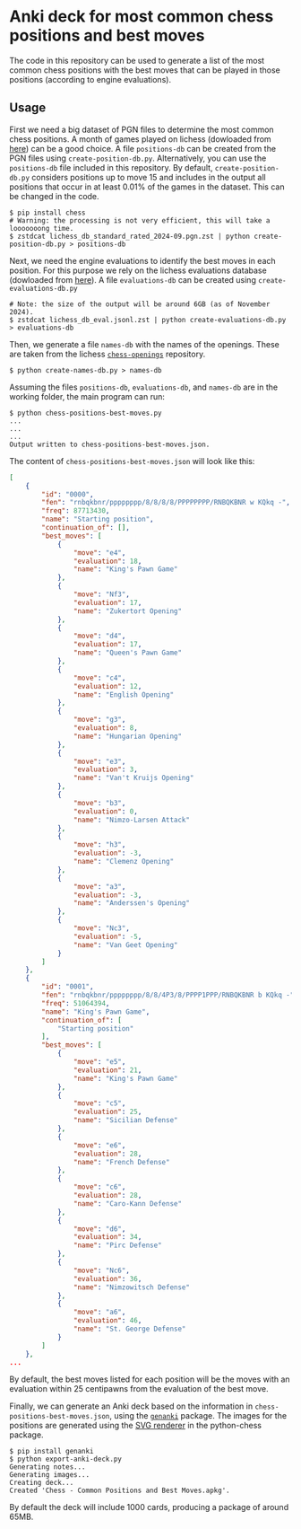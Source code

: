 # Anki deck for most common chess positions and best moves

The code in this repository can be used to generate a list of the most common chess positions with the best moves that can be played in those positions (according to engine evaluations).

## Usage
First we need a big dataset of PGN files to determine the most common chess positions. A month of games played on lichess (dowloaded from [here](https://database.lichess.org/#standard_games)) can be a good choice.
A file `positions-db` can be created from the PGN files using `create-position-db.py`. Alternatively, you can use the `positions-db` file included in this repository.
By default, `create-position-db.py` considers positions up to move 15 and includes in the output all positions that occur in at least 0.01% of the games in the dataset. This can be changed in the code.

```shell
$ pip install chess
# Warning: the processing is not very efficient, this will take a looooooong time.
$ zstdcat lichess_db_standard_rated_2024-09.pgn.zst | python create-position-db.py > positions-db
```

Next, we need the engine evaluations to identify the best moves in each position. For this purpose we rely on the lichess evaluations database (dowloaded from [here](https://database.lichess.org/#evals)).
A file `evaluations-db` can be created using `create-evaluations-db.py`

```shell
# Note: the size of the output will be around 6GB (as of November 2024).
$ zstdcat lichess_db_eval.jsonl.zst | python create-evaluations-db.py > evaluations-db
```

Then, we generate a file `names-db` with the names of the openings. These are taken from the lichess [`chess-openings`](https://github.com/lichess-org/chess-openings/) repository.

```shell
$ python create-names-db.py > names-db
```

Assuming the files `positions-db`, `evaluations-db`, and `names-db` are in the working folder, the main program can run:

```shell
$ python chess-positions-best-moves.py
...
...
...
Output written to chess-positions-best-moves.json.
```

The content of `chess-positions-best-moves.json` will look like this:

```json
[
    {
        "id": "0000",
        "fen": "rnbqkbnr/pppppppp/8/8/8/8/PPPPPPPP/RNBQKBNR w KQkq -",
        "freq": 87713430,
        "name": "Starting position",
        "continuation_of": [],
        "best_moves": [
            {
                "move": "e4",
                "evaluation": 18,
                "name": "King's Pawn Game"
            },
            {
                "move": "Nf3",
                "evaluation": 17,
                "name": "Zukertort Opening"
            },
            {
                "move": "d4",
                "evaluation": 17,
                "name": "Queen's Pawn Game"
            },
            {
                "move": "c4",
                "evaluation": 12,
                "name": "English Opening"
            },
            {
                "move": "g3",
                "evaluation": 8,
                "name": "Hungarian Opening"
            },
            {
                "move": "e3",
                "evaluation": 3,
                "name": "Van't Kruijs Opening"
            },
            {
                "move": "b3",
                "evaluation": 0,
                "name": "Nimzo-Larsen Attack"
            },
            {
                "move": "h3",
                "evaluation": -3,
                "name": "Clemenz Opening"
            },
            {
                "move": "a3",
                "evaluation": -3,
                "name": "Anderssen's Opening"
            },
            {
                "move": "Nc3",
                "evaluation": -5,
                "name": "Van Geet Opening"
            }
        ]
    },
    {
        "id": "0001",
        "fen": "rnbqkbnr/pppppppp/8/8/4P3/8/PPPP1PPP/RNBQKBNR b KQkq -",
        "freq": 51064394,
        "name": "King's Pawn Game",
        "continuation_of": [
            "Starting position"
        ],
        "best_moves": [
            {
                "move": "e5",
                "evaluation": 21,
                "name": "King's Pawn Game"
            },
            {
                "move": "c5",
                "evaluation": 25,
                "name": "Sicilian Defense"
            },
            {
                "move": "e6",
                "evaluation": 28,
                "name": "French Defense"
            },
            {
                "move": "c6",
                "evaluation": 28,
                "name": "Caro-Kann Defense"
            },
            {
                "move": "d6",
                "evaluation": 34,
                "name": "Pirc Defense"
            },
            {
                "move": "Nc6",
                "evaluation": 36,
                "name": "Nimzowitsch Defense"
            },
            {
                "move": "a6",
                "evaluation": 46,
                "name": "St. George Defense"
            }
        ]
    },
...
```

By default, the best moves listed for each position will be the moves with an evaluation within 25 centipawns from the evaluation of the best move.

Finally, we can generate an Anki deck based on the information in `chess-positions-best-moves.json`, using the [`genanki`](https://github.com/kerrickstaley/genanki) package. The images for the positions are generated using the [SVG renderer](https://python-chess.readthedocs.io/en/latest/svg.html) in the python-chess package.

```shell
$ pip install genanki
$ python export-anki-deck.py
Generating notes...
Generating images...
Creating deck...
Created 'Chess - Common Positions and Best Moves.apkg'.
```

By default the deck will include 1000 cards, producing a package of around 65MB.
